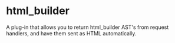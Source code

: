 # html_builder
A plug-in that allows you to return html_builder AST's from request handlers, and have them sent as HTML automatically.
